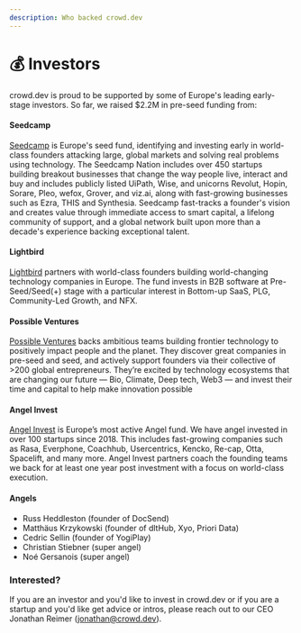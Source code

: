 ```yaml
---
description: Who backed crowd.dev
---
```


# 💰 Investors

crowd.dev is proud to be supported by some of Europe's leading early-stage investors. So far, we raised $2.2M in pre-seed funding from:

#### Seedcamp

[Seedcamp](https://seedcamp.com/) is Europe's seed fund, identifying and investing early in world-class founders attacking large, global markets and solving real problems using technology. The Seedcamp Nation includes over 450 startups building breakout businesses that change the way people live, interact and buy and includes publicly listed UiPath, Wise, and unicorns Revolut, Hopin, Sorare, Pleo, wefox, Grover, and viz.ai, along with fast-growing businesses such as Ezra, THIS and Synthesia. Seedcamp fast-tracks a founder's vision and creates value through immediate access to smart capital, a lifelong community of support, and a global network built upon more than a decade's experience backing exceptional talent.

#### Lightbird

[Lightbird](https://lightbird.vc/) partners with world-class founders building world-changing technology companies in Europe. The fund invests in B2B software at Pre-Seed/Seed(+) stage with a particular interest in Bottom-up SaaS, PLG, Community-Led Growth, and NFX.

#### Possible Ventures

[Possible Ventures](https://www.possible.ventures/) backs ambitious teams building frontier technology to positively impact people and the planet. They discover great companies in pre-seed and seed, and actively support founders via their collective of >200 global entrepreneurs. They’re excited by technology ecosystems that are changing our future — Bio, Climate, Deep tech, Web3 — and invest their time and capital to help make innovation possible

#### **Angel Invest**

[Angel Invest](https://www.angelinvest.ventures/) is Europe’s most active Angel fund. We have angel invested in over 100 startups since 2018. This includes fast-growing companies such as Rasa, Everphone, Coachhub, Usercentrics, Kencko, Re-cap, Otta, Spacelift, and many more. Angel Invest partners coach the founding teams we back for at least one year post investment with a focus on world-class execution.

#### Angels

* Russ Heddleston (founder of DocSend)
* Matthäus Krzykowski (founder of dltHub, Xyo, Priori Data)
* Cedric Sellin (founder of YogiPlay)
* Christian Stiebner (super angel)
* Noé Gersanois (super angel)

### Interested? <a href="#interested" id="interested"></a>

If you are an investor and you'd like to invest in crowd.dev or if you are a startup and you'd like get advice or intros, please reach out to our CEO Jonathan Reimer (jonathan@crowd.dev).
